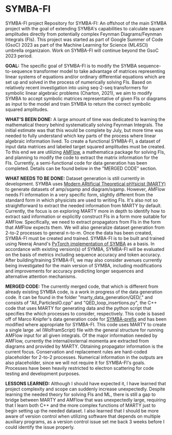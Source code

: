 # SYMBA-FI
SYMBA-FI project
Repository for SYMBA-FI: An offshoot of the main SYMBA project with the goal of extending SYMBA's capabilities to calculate square amplitudes directly from potentially complex Feynman Diagrams/Feynman Integrals (FIs). This project was started as part of Google Summer of Code (GsoC) 2023 as part of the Machine Learning for Science (ML4SCI) umbrella organizaion. Work on SYMBA-FI will continue beyond the GsoC 2023 period.


**GOAL:**
The specific goal of SYMBA-FI is to modify the SYMBA sequence-to-sequence transformer model to take advantage of matrices representing linear systems of equations and/or ordinary differential equations which are set up and solved in the process of numerically solving FIs. Based on relatively recent investigation into using seq-2-seq transformers for symbolic linear algebraic problems (Charton, 2021), we aim to modify SYMBA to accept symbolic matrices representative of given FIs or diagrams as input to the model and train SYMBA to return the correct symbolic squared amplitudes.

**WHAT'S BEEN DONE:**
A large amount of time was dedicated to learning the mathematical theory behind systematically solving Feynman Integrals. The initial estimate was that this would be complete by July, but more time was needed to fully understand which key parts of the process where linear algebraic information lived.
To create a functional SYMBA-FI, a dataset of input data matrices and labeled target squared amplitudes must be created. To this end we are utilizing [AMFlow](https://gitlab.com/multiloop-pku/amflow), a mathematica package for solving FIs, and planning to modify the code to extract the matrix information for the FIs.
Currently, a semi-functional code for data generation has been completed. Details can be found below in the "MERGED CODE" section. 

**WHAT NEEDS TO BE DONE:**
Dataset generation is still currently in development. SYMBA uses [Modern ARtificial Theoretical phYsicist (MARTY)](https://github.com/docbrown1955/marty-public) to generate datasets of amp/sqamp and diagram/sqamp. However, AMFlow needs FI information in a very specific form, slightly different from the standard form in which physicists are used to writing FIs. It's also not so straightforward to extract the needed information from MARTY by default. Currently, the focus is on exploring MARTY more in depth to identify how to extract said information or explicitly construct FIs in a form more suitable for AMFlow. Specifically, we need to extract propagators from FIs in the form that AMFlow expects them. We will also generalize dataset generation from 2-to-2 processes to general n-to-m.
Once the data has been created, SYMBA-FI must be created and trained. SYMBA-FI is to be built and trained using Neeraj Anand's [PyTorch implementation of SYMBA](https://github.com/ML4SCI/SYMBA_Pytorch) as a basis. In accordance with existing version(s) of SYMBA, SYMBA-FI will be evaluated on the basis of metrics including sequence accuracy and token accuracy. 
After building/training SYMBA-FI, we may also consider avenues currently being investigated for the main version of SYMBA, including modifications and improvements for accuracy predicting longer sequences and alternative attention mechanisms.

**MERGED CODE:**
The currently merged code, that which is different from already existing SYMBA code, is a work in progress of the data generation code. It can be found in the folder "marty_data_generation/QED/," and consists of "All_ParticlesIO.cpp" and "QED_loop_insertions.py", the C++ code that uses MARTY for generating data and the python script that specifies the which processes to consider, respectively. This code is based off of Marco Knipfer's data generation code for [SYMBA-prefix](https://github.com/ML4SCI/SYMBA/tree/main) and has been modified where appropriate for SYMBA-FI.
This code uses MARTY to create a single large .wl (WolframScript) file with the general structure for running AMFlow input for all given integrals. Of the major information needed by AMFlow, currently the internal/external momenta are extracted from diagrams and provided by MARTY. Obtaining propagator information is the current focus. Conservation and replacement rules are hard-coded placeholder for 2-to-2 processes. Numerical information in the outputs are also placeholder, since we will not require it for SYMBA-FI's goals. Processes have been heavily restricted to electron scattering for code testing and development purposes.

**LESSONS LEARNED:**
Although I should have expected it, I have learned that project complexity and scope can suddenly increase unexpectedly. Despite learning the needed theory for solving FIs and ML, there is still a gap to bridge between MARTY and AMFlow that was unexpectedly large, requiring that I learn both C++ and the more complex functions of MARTY just to begin setting up the needed dataset. I also learned that I should be more aware of version control when utilizing software that depends on multiple auxiliary programs, as a version control issue set me back 3 weeks before I could identify the issue properly.
